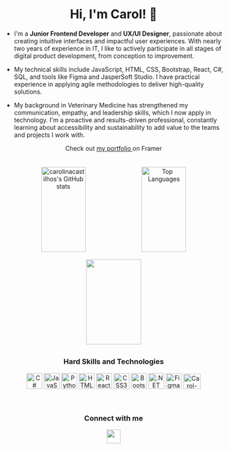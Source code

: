 <h1 align="center"> Hi, I'm Carol! 👋 </h1>

- <p>I'm a <b>Junior Frontend Developer</b> and <b>UX/UI Designer</b>, passionate about creating intuitive interfaces and impactful user experiences. With nearly two years of experience in IT, I like to actively participate in all stages of digital product development, from conception to improvement.

- My technical skills include JavaScript, HTML, CSS, Bootstrap, React, C#, SQL, and tools like Figma and JasperSoft Studio. I have practical experience in applying agile methodologies to deliver high-quality solutions.

- My background in Veterinary Medicine has strengthened my communication, empathy, and leadership skills, which I now apply in technology. I'm a proactive and results-driven professional, constantly learning about accessibility and sustainability to add value to the teams and projects I work with.
</p>

<div align="center"> 
Check out <a href="https://carolinacastilhos.framer.website/">my portfolio </a>on Framer
</div>
<br><br>

<div align="center">  
<a href="http://www.github.com/carolinacastilhos"><img src="https://github-readme-stats.vercel.app/api?username=carolinacastilhos&show_icons=true&hide=&count_private=true&hide_rank=true&title_color=ec4899&text_color=ffffff&icon_color=ffffff&bg_color=000000&hide_border=true&show_icons=true" alt="carolinacastilhos's GitHub stats" width="45%" height="195px"/></a>  <a href="https://github.com/carolinacastilhos"><img src="https://github-readme-stats.vercel.app/api/top-langs/?username=carolinacastilhos&layout=compact&langs_count=10&title_color=ec4899&text_color=ffffff&icon_color=ffffff&bg_color=000000&hide_border=true&locale=en&custom_title=Top%20%Languages" alt="Top Languages" width="45%" height="195px" /></a>

<a href="http://www.github.com/carolinacastilhos"><img src="https://github-readme-streak-stats.herokuapp.com/?user=carolinacastilhos&stroke=ffffff&background=000000&ring=ec4899&fire=ec4899&currStreakNum=ffffff&currStreakLabel=ec4899&sideNums=ffffff&sideLabels=ffffff&dates=ffffff&hide_border=true" width="50%" height="195px"/></a>
</div>

##  
 
<div align="center"> 
<h3> Hard Skills and Technologies </h3>
<p align="center">
<a href="https://docs.microsoft.com/en-us/dotnet/csharp/" target="_blank" rel="noreferrer"><img src="https://raw.githubusercontent.com/danielcranney/readme-generator/main/public/icons/skills/csharp-colored.svg" width="36" height="36" alt="C#" /></a>
<a href="https://developer.mozilla.org/en-US/docs/Web/JavaScript" target="_blank" rel="noreferrer"><img src="https://raw.githubusercontent.com/danielcranney/readme-generator/main/public/icons/skills/javascript-colored.svg" width="36" height="36" alt="JavaScript" /></a>
<a href="https://www.python.org/" target="_blank" rel="noreferrer"><img src="https://raw.githubusercontent.com/danielcranney/readme-generator/main/public/icons/skills/python-colored.svg" width="36" height="36" alt="Python" /></a>
<a href="https://developer.mozilla.org/en-US/docs/Glossary/HTML5" target="_blank" rel="noreferrer"><img src="https://raw.githubusercontent.com/danielcranney/readme-generator/main/public/icons/skills/html5-colored.svg" width="36" height="36" alt="HTML5" /></a>
<a href="https://reactjs.org/" target="_blank" rel="noreferrer"><img src="https://raw.githubusercontent.com/danielcranney/readme-generator/main/public/icons/skills/react-colored.svg" width="36" height="36" alt="React" /></a>
<a href="https://www.w3.org/TR/CSS/#css" target="_blank" rel="noreferrer"><img src="https://raw.githubusercontent.com/danielcranney/readme-generator/main/public/icons/skills/css3-colored.svg" width="36" height="36" alt="CSS3" /></a>
<a href="https://getbootstrap.com/" target="_blank" rel="noreferrer"><img src="https://raw.githubusercontent.com/danielcranney/readme-generator/main/public/icons/skills/bootstrap-colored.svg" width="36" height="36" alt="Bootstrap" /></a>
<a href="https://dotnet.microsoft.com/en-us/" target="_blank" rel="noreferrer"><img src="https://raw.githubusercontent.com/danielcranney/readme-generator/main/public/icons/skills/dot-net-colored.svg" width="36" height="36" alt=".NET" /></a>
<a href="https://www.figma.com/" target="_blank" rel="noreferrer"><img src="https://raw.githubusercontent.com/danielcranney/readme-generator/main/public/icons/skills/figma-colored.svg" width="36" height="36" alt="Figma" /></a>
<a href="https://cdn.jsdelivr.net/gh/devicons/devicon/icons/visualstudio/visualstudio-plain.svg" target="_blank" rel="noreferrer"><img alt="Carol-VS" height="35" width="40" src="https://cdn.jsdelivr.net/gh/devicons/devicon/icons/visualstudio/visualstudio-plain.svg"></a>
</p>
<br>
<div align="center"> 
<h3> Connect with me </h3>
<a href="https://www.linkedin.com/in/carolina-castilhos-da-silva/" target="_blank" rel="noreferrer"><img src="https://raw.githubusercontent.com/danielcranney/readme-generator/main/public/icons/socials/linkedin.svg" width="32" height="32" /></a></div>
